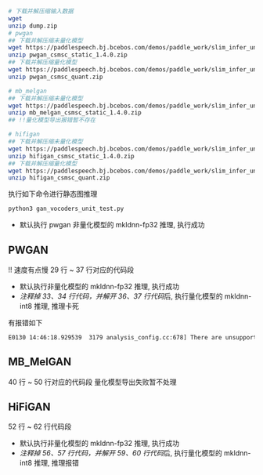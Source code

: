 ```bash
# 下载并解压缩输入数据
wget 
unzip dump.zip
# pwgan
## 下载并解压缩未量化模型
wget https://paddlespeech.bj.bcebos.com/demos/paddle_work/slim_infer_unittest/gan_vocoders/pwgan_csmsc_static_1.4.0.zip
unzip pwgan_csmsc_static_1.4.0.zip
## 下载并解压缩量化模型
wget https://paddlespeech.bj.bcebos.com/demos/paddle_work/slim_infer_unittest/gan_vocoders/pwgan_csmsc_quant.zip
unzip pwgan_csmsc_quant.zip

# mb_melgan
## 下载并解压缩未量化模型
wget https://paddlespeech.bj.bcebos.com/demos/paddle_work/slim_infer_unittest/gan_vocoders/mb_melgan_csmsc_static_1.4.0.zip
unzip mb_melgan_csmsc_static_1.4.0.zip
## !!量化模型导出报错暂不存在

# hifigan
## 下载并解压缩未量化模型
wget https://paddlespeech.bj.bcebos.com/demos/paddle_work/slim_infer_unittest/gan_vocoders/hifigan_csmsc_static_1.4.0.zip
unzip hifigan_csmsc_static_1.4.0.zip
## 下载并解压缩量化模型
wget https://paddlespeech.bj.bcebos.com/demos/paddle_work/slim_infer_unittest/gan_vocoders/hifigan_csmsc_quant.zip
unzip hifigan_csmsc_quant.zip
```

执行如下命令进行静态图推理
```bash
python3 gan_vocoders_unit_test.py
```
- 默认执行 pwgan 非量化模型的 mkldnn-fp32 推理, 执行成功

## PWGAN
!! 速度有点慢
29 行 ~ 37 行对应的代码段
- 默认执行非量化模型的 mkldnn-fp32 推理, 执行成功
- *注释掉 33、34 行代码，并解开 36、37 行代码*后, 执行量化模型的 mkldnn-int8 推理, 推理卡死

有报错如下
```bash
E0130 14:46:18.929539  3179 analysis_config.cc:678] There are unsupported operators in the configured quantization operator list. The unsupported operator is: conv2d_transpose
```
## MB_MelGAN
40 行 ~ 50 行对应的代码段
量化模型导出失败暂不处理

## HiFiGAN
52 行 ~ 62 行代码段

- 默认执行非量化模型的 mkldnn-fp32 推理, 执行成功
- *注释掉 56、57 行代码，并解开 59、60 行代码*后, 执行量化模型的 mkldnn-int8 推理, 推理报错
